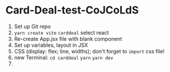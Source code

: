 # Card-Deal-test-CoJCoLdS
 
1. Set up Git repo
2. `yarn create vite` `carddeal` select react
3. Re-create App.jsx file with blank component
4. Set up variables, layout in JSX
5. CSS (display: flex; line, widths); don't forget to `import` css file!
6. new Terminal: `cd carddeal` `yarn` `yarn dev`
7. 